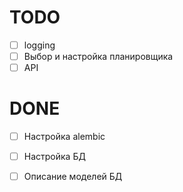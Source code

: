 # TODO

 - [ ] logging
 - [ ] Выбор и настройка планировщика
 - [ ] API

# DONE
 - [ ] Настройка alembic
 - [ ] Настройка БД
 - [ ] Описание моделей БД


